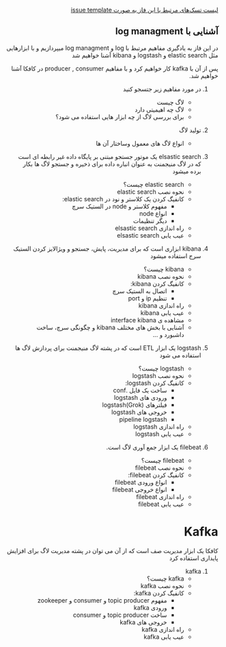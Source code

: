 <div dir="rtl" text-align='right'>

[لیست تسک‌های مرتبط با این فاز به صورت issue template](./issue-Phase03.md)

## آشنایی با log managment
در این فاز به یادگیری مفاهیم مرتبط با log و log managment میپردازیم و با ابزارهایی مثل elastic search  و  logstash  و kibana آشنا خواهیم شد

پس از آن با kafka کار خواهیم کرد  و با مفاهیم producer , consumer  در کافکا آشنا خواهیم شد.

 1. در مورد مفاهیم زیر جتسجو کنید
    - لاگ چیست
    - لاگ چه اهیمیتی دارد
    - برای بررسی لاگ از چه ابزار هایی استفاده می شود؟


 1. تولید لاگ
    - انواع لاگ های معمول وساختار آن ها

 1. elsastic search
    یک موتور جستجو مبتنی بر پایگاه داده غیر رابطه ای است که در لاگ منیجمنت به عنوان انباره داده برای ذخیره و جستجو لاگ ها بکار برده میشود
    - elastic search چیست؟
    - نحوه نصب elastic search
    - کانفیگ کردن یک کلاستر و نود در elastic search:
        - مفهوم کلاستر و node در الستیک سرچ
        - انواع node
        - دیگر تنظیمات
    - راه اندازی elsastic search
    - عیب یابی elsastic search 
  

 1. kibana
     ابزاری است که برای مدیریت، پایش، جستجو و ویژالایز کردن الستیک سرج استفاده میشود
    - kibana چیست؟
    - نحوه نصب kibana
    - کانفیگ کردن kibana:
        - اتصال به الستیک سرچ
        - تنظیم ip و port
    - راه اندازی kibana
    - عیب یابی kibana
    - مشاهده ی interface kibana
    - آشنایی با بخش های مختلف kibana و چگونگی سرچ، ساخت داشبورد و ...
  


 1. logstash
     یک ابزار ETL است که در پشته لاگ منیجمنت برای پردازش لاگ ها استفاده می شود
    - logstash چیست؟
    - نحوه نصب logstash
    - کانفیگ کردن logstash:
        - ساخت یک فایل .conf
        - ورودی های logstash
        - فیلترهای logstash(Grok)
        - خروجی های logstash
        - pipeline logstash
    - راه اندازی logstash
    - عیب یابی logstash 
   
 1. filebeat
     یک ابزار جمع آوری لاگ است.
    - filebeat چیست؟
    - نحوه نصب filebeat
    - کانفیگ کردن filebeat:
        - انواع ورودی filebeat
        - انواع خروجی filebeat
    - راه اندازی filebeat
    - عیب یابی filebeat

# Kafka

کافکا یک ابزار مدیریت صف است که از آن می توان در پشته مدیریت لاگ برای افزایش پایداری استفاده کرد

 1. kafka
    - kafka چیست؟
    - نحوه نصب kafka
    - کانفیگ کردن kafka:
        - مفهوم topic producer و consumer و zookeeper
        - ورودی kafka
        - ساخت topic producer و consumer
        - خروجی های kafka
    - راه اندازی kafka
    - عیب یابی kafka


